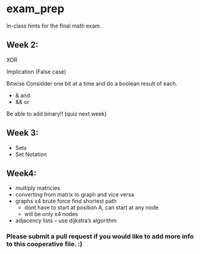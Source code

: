 # exam_prep
In-class hints for the final math exam.

## Week 2:

XOR

Implication (False case)

Bitwise 
Considder one bit at a time and do a boolean result of each.

* & and
* && or

Be able to add binary!! (quiz next week)

## Week 3:
* Sets
* Set Notation

## Week4:
* multiply matricies
* converting from matrix to graph and vice versa
* graphs x4 brute force find shortest path
    * dont have to start at position A, can start at any node
    * will be only x4 nodes
* adjacency lists – use dijkstra’s algorithm

### Please submit a pull request if you would like to add more info to this cooperative file. :) 
